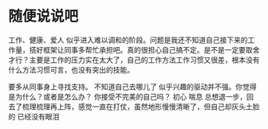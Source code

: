 # 随便说说吧


工作、健康、爱人 似乎进入难以调和的阶段。问题是我还不知道自己接下来的工作量，搭好框架让同事多帮忙承担吧。真的很担心自己搞不定。是不是一定要取舍才行？主要是工作的压力实在太大了，自己的工作方法工作习惯又很差，根本没有什么方法习惯可言，也没有突出的技能。

要多从同事身上寻找支持。
不知道自己去哪儿了
似乎兴趣的驱动并不强。你觉得是为什么？或者是怎么办？
你接受不完美的自己吗？
初心
喘息 总想退一步，回去了梳理梳理再上阵，感觉一直在打仗，虽然地形慢慢清晰了，但自己却灰头土脸的
已经没有眼泪


